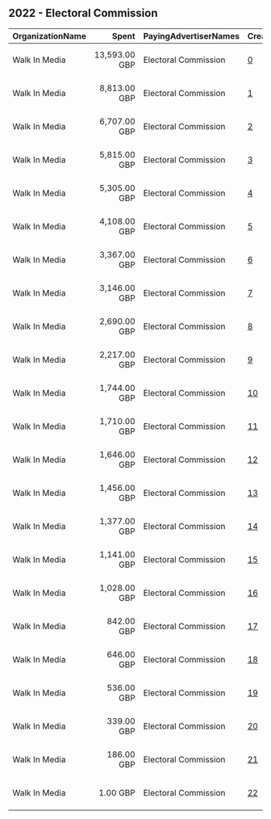 ## 2022 - Electoral Commission 
|OrganizationName|Spent|PayingAdvertiserNames|CreativeUrls|Impressions|Genders|AgeBrackets|CountryCodes|BillingAddresses|CandidateBallotInformation|
|:---|---:|:---|:---|---:|:---|:---|:---|:---|:---|
|Walk In Media|13,593.00 GBP|Electoral Commission|[0](https://www.snap.com/political-ads/asset/17299d7e8ee6440b0126baf8abe5a5a3417172ad66f3d7b038cc0bc269000cdb?mediaType=mp4)|3,398,737||18-34|united kingdom|"34 Bow Street,London,WC2E 7AU,GB"||
|Walk In Media|8,813.00 GBP|Electoral Commission|[1](https://www.snap.com/political-ads/asset/17299d7e8ee6440b0126baf8abe5a5a3417172ad66f3d7b038cc0bc269000cdb?mediaType=mp4)|2,158,700||18-34|united kingdom|"34 Bow Street,London,WC2E 7AU,GB"||
|Walk In Media|6,707.00 GBP|Electoral Commission|[2](https://www.snap.com/political-ads/asset/7f33aa14c86adcb00c335733809bfeccf6a6b5cdb476609b1a8c184595501fde?mediaType=mp4)|2,243,034||18-34|united kingdom|"34 Bow Street,London,WC2E 7AU,GB"||
|Walk In Media|5,815.00 GBP|Electoral Commission|[3](https://www.snap.com/political-ads/asset/f6080a298e8a7abc967129d71dbd9479e532d559c398cebcd0fa8c8b923b167c?mediaType=mp4)|2,133,752||18-34|united kingdom|"34 Bow Street,London,WC2E 7AU,GB"||
|Walk In Media|5,305.00 GBP|Electoral Commission|[4](https://www.snap.com/political-ads/asset/3ba3a4edbf86008d52458507187de77bbe24421a7c9e6d91c7866f5433c24cb4?mediaType=mp4)|1,633,204||18-34|united kingdom|"34 Bow Street,London,WC2E 7AU,GB"||
|Walk In Media|4,108.00 GBP|Electoral Commission|[5](https://www.snap.com/political-ads/asset/8f23e1e05b1247cfe59c5f60ef9c9dc809265ebfb11ae30b3b7498ee635223ca?mediaType=mp4)|2,502,916||16-17|united kingdom|"34 Bow Street,London,WC2E 7AU,GB"||
|Walk In Media|3,367.00 GBP|Electoral Commission|[6](https://www.snap.com/political-ads/asset/2bd1771e01b0af1b7fd8defd26c7f62b98fbfa8e806cd7c9071fcb81f7551aa8?mediaType=mp4)|1,168,597||18-34|united kingdom|"34 Bow Street,London,WC2E 7AU,GB"||
|Walk In Media|3,146.00 GBP|Electoral Commission|[7](https://www.snap.com/political-ads/asset/7f33aa14c86adcb00c335733809bfeccf6a6b5cdb476609b1a8c184595501fde?mediaType=mp4)|1,140,343||18-34|united kingdom|"34 Bow Street,London,WC2E 7AU,GB"||
|Walk In Media|2,690.00 GBP|Electoral Commission|[8](https://www.snap.com/political-ads/asset/2dd0185cf15b363466663ad97bfe0b06e35177f62d6576fe947a27269647d8d3?mediaType=mp4)|958,743||18-34|united kingdom|"34 Bow Street,London,WC2E 7AU,GB"||
|Walk In Media|2,217.00 GBP|Electoral Commission|[9](https://www.snap.com/political-ads/asset/2bd1771e01b0af1b7fd8defd26c7f62b98fbfa8e806cd7c9071fcb81f7551aa8?mediaType=mp4)|806,356||18-34|united kingdom|"34 Bow Street,London,WC2E 7AU,GB"||
|Walk In Media|1,744.00 GBP|Electoral Commission|[10](https://www.snap.com/political-ads/asset/7881120bad6beeee5dfca86bccd6de9935a573eed2702ff766851b70c5895ce5?mediaType=mp4)|477,916||18-34|united kingdom|"34 Bow Street,London,WC2E 7AU,GB"||
|Walk In Media|1,710.00 GBP|Electoral Commission|[11](https://www.snap.com/political-ads/asset/5709e226fffe3fb9f0758548de5047b5b9028c376a23b1ead000f7a4325141ce?mediaType=mp4)|539,619||18-34|united kingdom|"34 Bow Street,London,WC2E 7AU,GB"||
|Walk In Media|1,646.00 GBP|Electoral Commission|[12](https://www.snap.com/political-ads/asset/f6080a298e8a7abc967129d71dbd9479e532d559c398cebcd0fa8c8b923b167c?mediaType=mp4)|583,560||18-34|united kingdom|"34 Bow Street,London,WC2E 7AU,GB"||
|Walk In Media|1,456.00 GBP|Electoral Commission|[13](https://www.snap.com/political-ads/asset/9705c23cf6ce7fefc13b8b04b19683965243315b1ed61272d94ce8c9e4bf3a3b?mediaType=mp4)|377,765||18-34|united kingdom|"34 Bow Street,London,WC2E 7AU,GB"||
|Walk In Media|1,377.00 GBP|Electoral Commission|[14](https://www.snap.com/political-ads/asset/8f23e1e05b1247cfe59c5f60ef9c9dc809265ebfb11ae30b3b7498ee635223ca?mediaType=mp4)|1,014,163||16-17|united kingdom|"34 Bow Street,London,WC2E 7AU,GB"||
|Walk In Media|1,141.00 GBP|Electoral Commission|[15](https://www.snap.com/political-ads/asset/f4f4985b1daf23be3e68d101fe6e753ea8ac502802eb884b2e0b6dc7f277f047?mediaType=mp4)|587,075||16-17|united kingdom|"34 Bow Street,London,WC2E 7AU,GB"||
|Walk In Media|1,028.00 GBP|Electoral Commission|[16](https://www.snap.com/political-ads/asset/2dd0185cf15b363466663ad97bfe0b06e35177f62d6576fe947a27269647d8d3?mediaType=mp4)|411,266||18-34|united kingdom|"34 Bow Street,London,WC2E 7AU,GB"||
|Walk In Media|842.00 GBP|Electoral Commission|[17](https://www.snap.com/political-ads/asset/7881120bad6beeee5dfca86bccd6de9935a573eed2702ff766851b70c5895ce5?mediaType=mp4)|242,123||18-34|united kingdom|"34 Bow Street,London,WC2E 7AU,GB"||
|Walk In Media|646.00 GBP|Electoral Commission|[18](https://www.snap.com/political-ads/asset/9705c23cf6ce7fefc13b8b04b19683965243315b1ed61272d94ce8c9e4bf3a3b?mediaType=mp4)|193,315||18-34|united kingdom|"34 Bow Street,London,WC2E 7AU,GB"||
|Walk In Media|536.00 GBP|Electoral Commission|[19](https://www.snap.com/political-ads/asset/3ba3a4edbf86008d52458507187de77bbe24421a7c9e6d91c7866f5433c24cb4?mediaType=mp4)|240,540||18-34|united kingdom|"34 Bow Street,London,WC2E 7AU,GB"||
|Walk In Media|339.00 GBP|Electoral Commission|[20](https://www.snap.com/political-ads/asset/5709e226fffe3fb9f0758548de5047b5b9028c376a23b1ead000f7a4325141ce?mediaType=mp4)|108,999||18-34|united kingdom|"34 Bow Street,London,WC2E 7AU,GB"||
|Walk In Media|186.00 GBP|Electoral Commission|[21](https://www.snap.com/political-ads/asset/f4f4985b1daf23be3e68d101fe6e753ea8ac502802eb884b2e0b6dc7f277f047?mediaType=mp4)|111,639||16-17|united kingdom|"34 Bow Street,London,WC2E 7AU,GB"||
|Walk In Media|1.00 GBP|Electoral Commission|[22](https://www.snap.com/political-ads/asset/3ba3a4edbf86008d52458507187de77bbe24421a7c9e6d91c7866f5433c24cb4?mediaType=mp4)|2,269||18-34|united kingdom|"34 Bow Street,London,WC2E 7AU,GB"||
